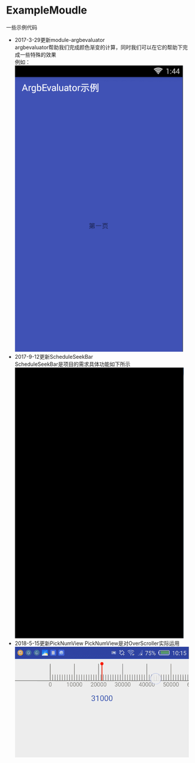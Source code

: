 # ExampleMoudle
一些示例代码
* 2017-3-29更新module-argbevaluator  
argbevaluator帮助我们完成颜色渐变的计算，同时我们可以在它的帮助下完成一些特殊的效果  
例如：  
![示例图片](https://github.com/FlyMyFish/ExampleMoudle/blob/master/examplepic/argbEvaluator-1.gif)
* 2017-9-12更新ScheduleSeekBar  
ScheduleSeekBar是项目的需求具体功能如下所示  
![示例图片](https://github.com/FlyMyFish/ExampleMoudle/blob/master/examplepic/ScheduleSeekBar.gif)
* 2018-5-15更新PickNumView
PickNumView是对OverScroller实际运用
![示例图片](https://github.com/FlyMyFish/ExampleMoudle/blob/master/examplepic/picknumview.gif)
